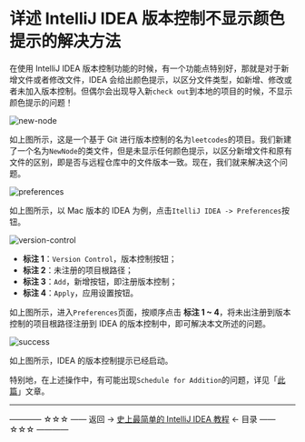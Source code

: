 # 详述 IntelliJ IDEA 版本控制不显示颜色提示的解决方法

在使用 IntelliJ IDEA  版本控制功能的时候，有一个功能点特别好，那就是对于新增文件或者修改文件，IDEA 会给出颜色提示，以区分文件类型，如新增、修改或者未加入版本控制。但偶尔会出现导入新`check out`到本地的项目的时候，不显示颜色提示的问题！

![new-node](https://github.com/guobinhit/intellij-idea-tutorial/blob/master/images/practical-skills/version-control-color-tips/new-node.png)

如上图所示，这是一个基于 Git 进行版本控制的名为`leetcodes`的项目。我们新建了一个名为`NewNode`的类文件，但是未显示任何颜色提示，以区分新增文件和原有文件的区别，即是否与远程仓库中的文件版本一致。现在，我们就来解决这个问题。

![preferences](https://github.com/guobinhit/intellij-idea-tutorial/blob/master/images/practical-skills/version-control-color-tips/preferences.png)

如上图所示，以 Mac 版本的 IDEA 为例，点击`ItelliJ IDEA -> Preferences`按钮。

![version-control](https://github.com/guobinhit/intellij-idea-tutorial/blob/master/images/practical-skills/version-control-color-tips/version-control.png)

- **标注 1**：`Version Control`，版本控制按钮；
- **标注 2**：未注册的项目根路径；
- **标注 3**：`Add`，新增按钮，即注册版本控制；
- **标注 4**：`Apply`，应用设置按钮。

如上图所示，进入`Preferences`页面，按顺序点击 **标注 1 ~ 4**，将未出注册到版本控制的项目根路径注册到 IDEA 的版本控制中，即可解决本文所述的问题。

![success](https://github.com/guobinhit/intellij-idea-tutorial/blob/master/images/practical-skills/version-control-color-tips/success.png)

如上图所示，IDEA 的版本控制提示已经启动。

特别地，在上述操作中，有可能出现`Schedule for Addition`的问题，详见「[此篇](https://github.com/guobinhit/intellij-idea-tutorial/blob/master/articles/practical-skills/schedule.md)」文章。


--------


———— ☆☆☆ —— 返回 -> [史上最简单的 IntelliJ IDEA 教程](https://github.com/guobinhit/intellij-idea-tutorial/blob/master/README.md) <- 目录 —— ☆☆☆ ————
